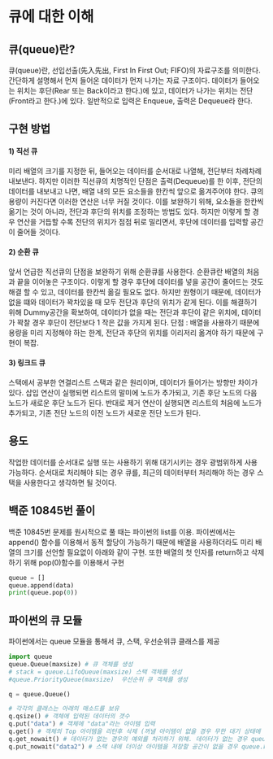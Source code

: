 큐에 대한 이해
==============
큐(queue)란?
--------
큐(queue)란, 선입선출(先入先出, First In First Out; FIFO)의 자료구조를 의미한다. 간단하게 설명해서 먼저 들어온 데이터가 먼저 나가는 자료 구조이다. 데이터가 들어오는 위치는 후단(Rear 또는 Back이라고 한다.)에 있고, 데이터가 나가는 위치는 전단(Front라고 한다.)에 있다. 일반적으로 입력은 Enqueue, 출력은 Dequeue라 한다. 

구현 방법
------
#### 1) 직선 큐
미리 배열의 크기를 지정한 뒤, 들어오는 데이터를 순서대로 나열해, 전단부터 차례차례 내보낸다.
하지만 이러한 직선큐의 치명적인 단점은 출력(Dequeue)를 한 이후, 전단의 데이터를 내보내고 나면, 배열 내의 모든 요소들을 한칸씩 앞으로 옮겨주어야 한다. 큐의 용량이 커진다면 이러한 연산은 너무 커질 것이다.
이를 보완하기 위해, 요소들을 한칸씩 옮기는 것이 아니라, 전단과 후단의 위치를 조정하는 방법도 있다. 하지만 이렇게 할 경우 연산을 거듭할 수록 전단의 위치가 점점 뒤로 밀리면서, 후단에 데이터를 입력할 공간이 줄어들 것이다.


#### 2) 순환 큐
앞서 언급한 직선큐의 단점을 보완하기 위해 순환큐를 사용한다. 순환큐란 배열의 처음과 끝을 이어놓은 구조이다. 이렇게 할 경우 후단에 데이터를 넣을 공간이 줄어드는 것도 해결 할 수 있고, 데이터를 한칸씩 옮길 필요도 없다. 하지만 원형이기 때문에, 데이터가 없을 떄와 데이터가 꽉차있을 때 모두 전단과 후단의 위치가 같게 된다. 이를 해결하기 위해 Dummy공간을 확보하여, 데이터가 없을 때는 전단과 후단이 같은 위치에, 데이터가 꽉찰 경우 후단이 전단보다 1 작은 값을 가지게 된다. 
단점 : 배열을 사용하기 때문에 용량을 미리 지정해야 하는 한계, 전단과 후단의 위치를 이리저리 옮겨야 하기 때문에 구현이 복잡.

#### 3) 링크드 큐
스택에서 공부한 연결리스트 스택과 같은 원리이며, 데이터가 들어가는 방향만 차이가 있다. 삽입 연산이 실행되면 리스트의 말미에 노드가 추가되고, 기존 후단 노드의 다음 노드가 새로운 후단 노드가 된다. 반대로 제거 연산이 실행되면 리스트의 처음에 노드가 추가되고, 기존 전단 노드의 이전 노드가 새로운 전단 노드가 된다. 

용도
------
작업한 데이터를 순서대로 실행 또는 사용하기 위해 대기시키는 경우 광범위하게 사용 가능하다. 
순서대로 처리해야 되는 경우 큐를, 최근의 데이터부터 처리해야 하는 경우 스택을 사용한다고 생각하면 될 것이다. 

백준 10845번 풀이
--------
백준 10845번 문제를 원시적으로 풀 때는 파이썬의 list를 이용.
파이썬에서는 append() 함수를 이용해서 동적 할당이 가능하기 때문에 배열을 사용하더라도 미리 배열의 크기를 선언할 필요없이 아래와 같이 구현.
또한 배열의 첫 인자를 return하고 삭제하기 위해 pop(0)함수를 이용해서 구현
```py
queue = []
queue.append(data)
print(queue.pop(0))
```
파이썬의 큐 모듈
----------
파이썬에서는 queue 모듈을 통해서 큐, 스택, 우선순위큐 클래스를 제공
```py
import queue
queue.Queue(maxsize) # 큐 객체를 생성
# stack = queue.LifoQueue(maxsize) 스택 객체를 생성
#queue.PriorityQueue(maxsize)  우선순위 큐 객체를 생성

q = queue.Queue()

# 각각의 클래스는 아래의 매소드를 보유
q.qsize() # 객체에 입력된 데이터의 갯수
q.put("data") # 객체에 "data"라는 아이템 입력
q.get() # 객체의 Top 아이템을 리턴후 삭제 (꺼낼 아이템이 없을 경우 무한 대기 상태에 빠짐)
q.get_nowait() # 데이터가 없는 경우의 예외를 처리하기 위해. 데이터가 없는 경우 queue.Empty 예외 발생
q.put_nowait("data2") # 스택 내에 더이상 아이템을 저장할 공간이 없을 경우 queue.Full 예외 발생
